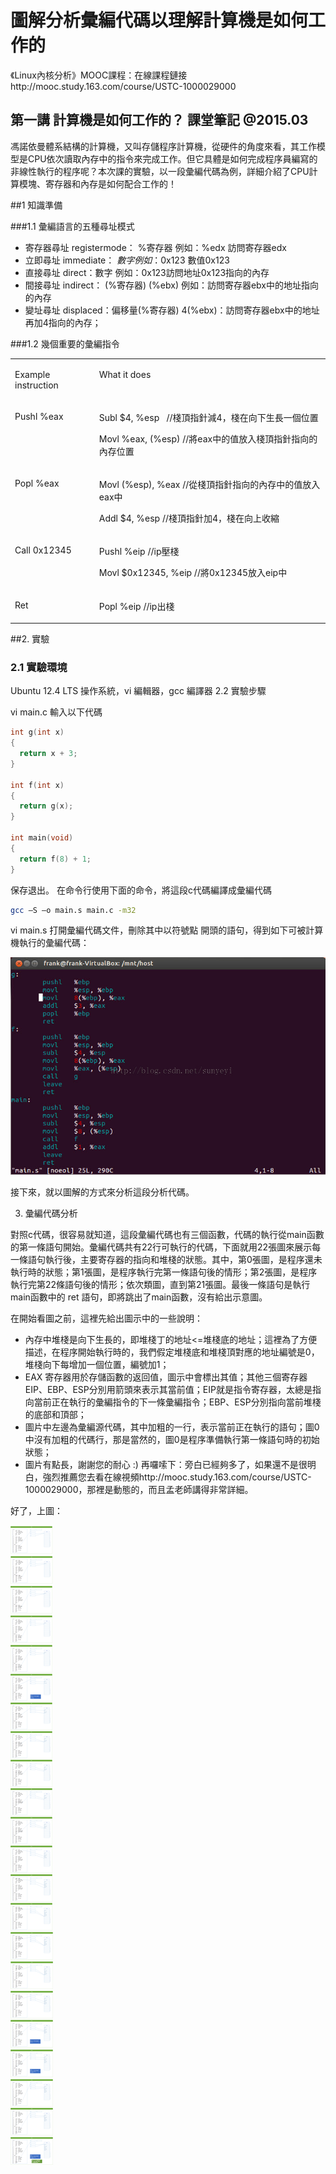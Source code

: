 # 圖解分析彙編代碼以理解計算機是如何工作的


《Linux內核分析》MOOC課程：在線課程鏈接http://mooc.study.163.com/course/USTC-1000029000

第一講 計算機是如何工作的？ 課堂筆記
@2015.03
---


馮諾依曼體系結構的計算機，又叫存儲程序計算機，從硬件的角度來看，其工作模型是CPU依次讀取內存中的指令來完成工作。但它具體是如何完成程序員編寫的非線性執行的程序呢？本次課的實驗，以一段彙編代碼為例，詳細介紹了CPU計算模塊、寄存器和內存是如何配合工作的！


##1 知識準備

###1.1  彙編語言的五種尋址模式
- 寄存器尋址 registermode： %寄存器 例如：%edx 訪問寄存器edx
- 立即尋址 immediate： $數字例如：$0x123 數值0x123
- 直接尋址 direct：數字 例如：0x123訪問地址0x123指向的內存
- 間接尋址 indirect： (%寄存器) (%ebx) 例如：訪問寄存器ebx中的地址指向的內存
- 變址尋址 displaced：偏移量(%寄存器) 4(%ebx)：訪問寄存器ebx中的地址再加4指向的內存；

###1.2 幾個重要的彙編指令
<table cellpadding="0" cellspacing="0">
<tbody>
<tr>
<td valign="top">
<p>Example instruction</p>
</td>
<td valign="top">
<p>What it does</p>
</td>
</tr>
<tr>
<td valign="top">
<p>Pushl %eax</p>
</td>
<td valign="top">
<p>Subl $4, %esp&nbsp;&nbsp; //棧頂指針減4，棧在向下生長一個位置</p>
<p>Movl %eax, (%esp) //將eax中的值放入棧頂指針指向的內存位置</p>
</td>
</tr>
<tr>
<td valign="top">
<p>Popl %eax</p>
</td>
<td valign="top">
<p>Movl (%esp), %eax //從棧頂指針指向的內存中的值放入eax中</p>
<p>Addl $4, %esp //棧頂指針加4，棧在向上收縮</p>
</td>
</tr>
<tr>
<td valign="top">
<p>Call 0x12345</p>
</td>
<td valign="top">
<p>Pushl %eip //ip壓棧 </p>
<p>Movl $0x12345, %eip //將0x12345放入eip中</p>
</td>
</tr>
<tr>
<td valign="top">
<p>Ret</p>
</td>
<td valign="top">
<p>Popl %eip //ip出棧</p>
</td>
</tr>
</tbody>
</table>


##2. 實驗
### 2.1 實驗環境

Ubuntu 12.4 LTS 操作系統，vi 編輯器，gcc 編譯器
2.2 實驗步驟

vi main.c 輸入以下代碼
```cpp
int g(int x)
{
  return x + 3;
}

int f(int x)
{
  return g(x);
}

int main(void)
{
  return f(8) + 1;
}
```

保存退出。
在命令行使用下面的命令，將這段c代碼編譯成彙編代碼

```sh
gcc –S –o main.s main.c -m32
```

vi main.s 打開彙編代碼文件，刪除其中以符號點 開頭的語句，得到如下可被計算機執行的彙編代碼：


![](./images/20150307191235402.jpg)


接下來，就以圖解的方式來分析這段分析代碼。

3. 彙編代碼分析

對照c代碼，很容易就知道，這段彙編代碼也有三個函數，代碼的執行從main函數的第一條語句開始。彙編代碼共有22行可執行的代碼，下面就用22張圖來展示每一條語句執行後，主要寄存器的指向和堆棧的狀態。其中，第0張圖，是程序還未執行時的狀態；第1張圖，是程序執行完第一條語句後的情形；第2張圖，是程序執行完第22條語句後的情形；依次類圖，直到第21張圖。最後一條語句是執行main函數中的 ret 語句，即將跳出了main函數，沒有給出示意圖。

在開始看圖之前，這裡先給出圖示中的一些說明：

- 內存中堆棧是向下生長的，即堆棧丁的地址<=堆棧底的地址；這裡為了方便描述，在程序開始執行時的，我們假定堆棧底和堆棧頂對應的地址編號是0，堆棧向下每增加一個位置，編號加1；
- EAX 寄存器用於存儲函數的返回值，圖示中會標出其值；其他三個寄存器EIP、EBP、ESP分別用箭頭來表示其當前值；EIP就是指令寄存器，太總是指向當前正在執行的彙編指令的下一條彙編指令；EBP、ESP分別指向當前堆棧的底部和頂部；
- 圖片中左邊為彙編源代碼，其中加粗的一行，表示當前正在執行的語句；圖0中沒有加粗的代碼行，那是當然的，圖0是程序準備執行第一條語句時的初始狀態；
- 圖片有點長，謝謝您的耐心 :)
再囉嗦下：旁白已經夠多了，如果還不是很明白，強烈推薦您去看在線視頻http://mooc.study.163.com/course/USTC-1000029000，那裡是動態的，而且孟老師講得非常詳細。

好了，上圖：

![](./images/20150307192622109.gif)

